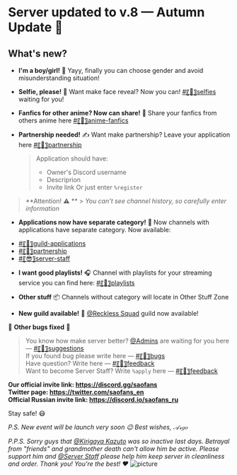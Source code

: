 # Server updated to v.8 — Autumn Update 🍁

## What's new?

- **I'm a boy/girl!** 🚻
  Yayy, finally you can choose gender and avoid misunderstanding situation!

- **Selfie, please!** 🤳
  Want make face reveal? Now you can! [#〖🤳〗selfies](`<#757649999650750745>`) waiting for you!

- **Fanfics for other anime? Now can share!** 📔
  Share your fanfics from others anime here [#〖📔〗anime-fanfics](`<#757653154102902794>`)

- **Partnership needed!** ✍
  Want make partnership? Leave your application here [#〖🤝〗partnership](`<#757658057609314325>`)
  > Application should have:
  >
  > - Owner's Discord username
  > - Descriprion
  > - Invite link
  >   Or just enter `%register`

> **Attention! ⚠ ** > _You can't see channel history, so carefully enter information_

- **Applications now have separate category!** 📁
  Now channels with applications have separate category. Now available:

* [#〖🔰〗guild-applications](`<#730830601887940649>`)
* [#〖🤝〗partnership](`<#757658057609314325>`)
* [#〖😎〗server-staff](`<#757664029664739339>`)

- **I want good playlists!** 🎧
  Channel with playlists for your streaming service you can find here: [#〖🎼〗playlists](`<#757651823585919106>`)

- **Other stuff** 📦
  Channels without category will locate in Other Stuff Zone

- **New guild available!** 🔰
  [@Reckless Squad](`<@&757665009886036060>`) guild now available!

🔧 **Other bugs fixed** 🐞

> You know how make server better? [@Admins](@&718500117660958770) are waiting for you here — [#〖📑〗suggestions](#718535990771318906)  
> If you found bug please write here — [#〖🐞〗bugs](#718536211953745941)  
> Have question? Write here — [#〖📠〗feedback](#718536569199525958)  
> Want to become Server Staff? Write `%apply` here — [#〖📠〗feedback](#718536569199525958)

**Our official invite link: https://discord.gg/saofans**  
**Twitter page: https://twitter.com/saofans_en**  
**Official Russian invite link: https://discord.io/saofans_ru**

Stay safe! 😷

_P.S. New event will be launch very soon 😉
Best wishes, 𝒜𝓇𝑔𝑜_

_P.P.S. Sorry guys that [@Kirigaya Kazuto](`<@384090776075763732>`) was so inactive last days. Betrayal from "friends" and grandmother death can't allow him be active. Please support him and [@Server Staff](`<@&743143586006040658>`) please help him keep server in cleanliness and order.
Thank you! You're the best! ❤_
![picture](https://artfiles.alphacoders.com/839/83908.jpg)
